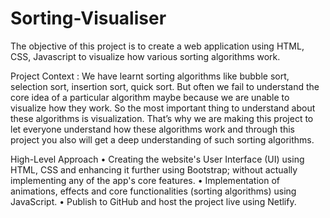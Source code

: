 # Sorting-Visualiser

The objective of this project is to create a web application using HTML, CSS, Javascript to visualize how various sorting
algorithms work.

Project Context :
We have learnt sorting algorithms like bubble sort, selection sort, insertion sort, quick sort.
But often we fail to understand the core idea of a particular algorithm maybe because we
are unable to visualize how they work. So the most important thing to understand about
these algorithms is visualization.
That’s why we are making this project to let everyone understand how these algorithms
work and through this project you also will get a deep understanding of such sorting
algorithms.

High-Level Approach
• Creating the website's User Interface (UI) using HTML, CSS and enhancing it further
using Bootstrap; without actually implementing any of the app's core features.
• Implementation of animations, effects and core functionalities (sorting algorithms)
using JavaScript.
• Publish to GitHub and host the project live using Netlify.
